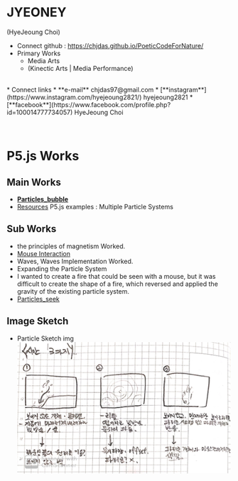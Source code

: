# JYEONEY
(HyeJeoung Choi)
<br/>
* Connect github : https://chjdas.github.io/PoeticCodeForNature/
* Primary Works
  * Media Arts
  * (Kinectic Arts | Media Performance)  
<br/>
* Connect links
  * **e-mail**      chjdas97@gmail.com
  * [**instagram**](https://www.instagram.com/hyejeoung2821/)   hyejeoung2821
  * [**facebook**](https://www.facebook.com/profile.php?id=100014777734057)    HyeJeoung Choi
<br/>
<br/>
<br/>

# P5.js Works
## Main Works
 * [**Particles_bubble**](./Particles_bubble/)
  * [Resources](https://p5js.org/examples/simulate-multiple-particle-systems.html)  P5.js examples : Multiple Particle Systems

## Sub Works
 * the principles of magnetism Worked.
  * [Mouse Interaction](./magnet/)
 * Waves, Waves Implementation Worked.
 * Expanding the Particle System
  * I wanted to create a fire that could be seen with a mouse, but it was difficult to create the shape of a fire, which reversed and applied the gravity of the existing particle system.
  * [Particles_seek](./Particles_seek/)

## Image Sketch
 * Particle Sketch img
 ![예시 이미지](./image/particle_sketch.jpeg)
